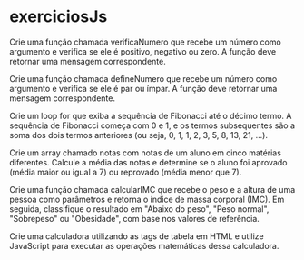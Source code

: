 # exerciciosJs

Crie uma função chamada verificaNumero que recebe um número como argumento e verifica se ele é positivo, negativo ou zero. A função deve retornar uma mensagem correspondente.

Crie uma função chamada defineNumero que recebe um número como argumento e verifica se ele é par ou ímpar. A função deve retornar uma mensagem correspondente.

Crie um loop for que exiba a sequência de Fibonacci até o décimo termo. A sequência de Fibonacci começa com 0 e 1, e os termos subsequentes são a soma dos dois termos anteriores (ou seja, 0, 1, 1, 2, 3, 5, 8, 13, 21, ...).

Crie um array chamado notas com notas de um aluno em cinco matérias diferentes. Calcule a média das notas e determine se o aluno foi aprovado (média maior ou igual a 7) ou reprovado (média menor que 7).

Crie uma função chamada calcularIMC que recebe o peso e a altura de uma pessoa como parâmetros e retorna o índice de massa corporal (IMC). Em seguida, classifique o resultado em "Abaixo do peso", "Peso normal", "Sobrepeso" ou "Obesidade", com base nos valores de referência.

Crie uma calculadora utilizando as tags de tabela em HTML e utilize JavaScript para executar as operações matemáticas dessa calculadora.
